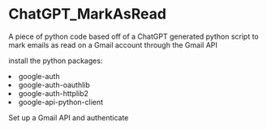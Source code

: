 # ChatGPT_MarkAsRead
A piece of python code based off of a ChatGPT generated python script to mark emails as read on a Gmail account through the Gmail API

install the python packages:

<li>google-auth</li> 
<li>google-auth-oauthlib</li>
<li>google-auth-httplib2</li>
<li>google-api-python-client</li>

Set up a Gmail API and authenticate



